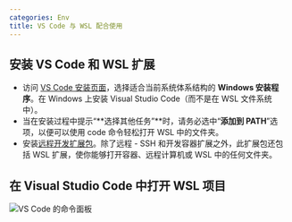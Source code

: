 ```yaml
---
categories: Env
title: VS Code 与 WSL 配合使用
---
```

## 安装 VS Code 和 WSL 扩展

- 访问 [VS Code 安装页面](https://code.visualstudio.com/download)，选择适合当前系统体系结构的 **Windows 安装程序**。在 Windows 上安装 Visual Studio Code（而不是在 WSL 文件系统中）。
- 当在安装过程中提示“**选择其他任务”**时，请务必选中“**添加到 PATH**”选项，以便可以使用 code 命令轻松打开 WSL 中的文件夹。
- 安装[远程开发扩展包](https://marketplace.visualstudio.com/items?itemName=ms-vscode-remote.vscode-remote-extensionpack)。除了远程 - SSH 和开发容器扩展之外，此扩展包还包括 WSL 扩展，使你能够打开容器、远程计算机或 WSL 中的任何文件夹。

## 在 Visual Studio Code 中打开 WSL 项目

![VS Code 的命令面板](https://learn.microsoft.com/en-us/windows/wsl/media/vscode-remote-command-palette.png)
